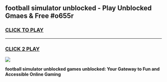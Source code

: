 
## football simulator unblocked - Play Unblocked Gmaes & Free #o655r
<h3>
<a href="https://news.freeplayer.one?title=football_simulator_unblocked&ref=26F">CLICK TO PLAY</a></h3>
<hr>

<h3>
<a href="https://news.freeplayer.one?title=football_simulator_unblocked&ref=26F">CLICK 2 PLAY</a>
  
</h3>

<a href="https://news.freeplayer.one?title=football_simulator_unblocked&ref=26F/"><img src="https://clearcache.store/games.png"></a>


**football simulator unblocked games unblocked: Your Gateway to Fun and Accessible Online Gaming**
